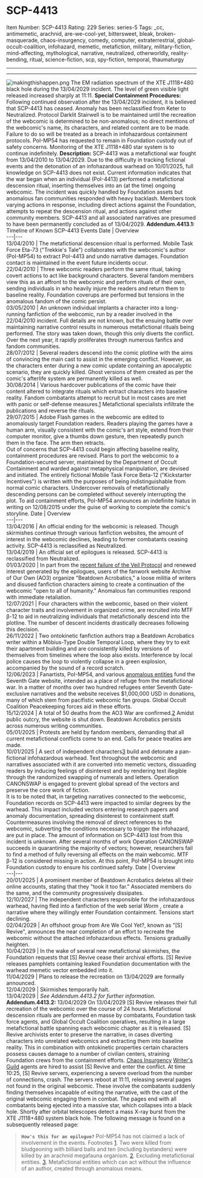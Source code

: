 # SCP-4413
Item Number: SCP-4413
Rating: 229
Series: series-5
Tags: _cc, antimemetic, arachnid, are-we-cool-yet, bittersweet, bleak, broken-masquerade, chaos-insurgency, comedy, computer, extraterrestrial, global-occult-coalition, infohazard, memetic, metafiction, military, military-fiction, mind-affecting, mythological, narrative, neutralized, otherworldly, reality-bending, ritual, science-fiction, scp, spy-fiction, temporal, thaumaturgy

---

* * *
![makingthishappen.png](https://scp-wiki.wdfiles.com/local--files/scp-4413/makingthishappen.png)
The EM radiation spectrum of the XTE J1118+480 black hole during the 13/04/2029 incident. The level of green visible light released increased sharply at 11:11.
**Special Containment Procedures:** Following continued observation after the 13/04/2029 incident, it is believed that SCP-4413 has ceased. Anomaly has been reclassified from Keter to Neutralized.
Protocol Darklit Stairwell is to be maintained until the recreation of the webcomic is determined to be non-anomalous; no direct mentions of the webcomic's name, its characters, and related content are to be made. Failure to do so will be treated as a breach in infohazardous containment protocols.
PoI-MP54 has requested to remain in Foundation custody out of safety concerns. Monitoring of the XTE J1118+480 star system is to continue indefinitely.
**Description:** SCP-4413 was a metafictional war fought from 13/04/2010 to 13/04/2029. Due to the difficulty in tracking fictional events and the detonation of an infohazardous warhead on 10/01/2025, full knowledge on SCP-4413 does not exist.
Current information indicates that the war began when an individual (PoI-4413) performed a metafictional descension ritual, inserting themselves into an (at the time) ongoing webcomic. The incident was quickly handled by Foundation assets but anomalous fan communities responded with heavy backlash. Members took varying actions in response, including direct actions against the Foundation, attempts to repeat the descension ritual, and actions against other community members.
SCP-4413 and all associated narratives are presumed to have been permanently concluded as of 13/04/2029.
**Addendum.4413.1:** Timeline of Known SCP-4413 Events
Date | Overview  
---|---  
13/04/2010 | The metafictional descension ritual is performed. Mobile Task Force Eta-73 ("Trekkie's Tale") collaborates with the webcomic's author (PoI-MP54) to extract PoI-4413 and undo narrative damages. Foundation contact is maintained in the event future incidents occur.  
22/04/2010 | Three webcomic readers perform the same ritual, taking covert actions to act like background characters. Several fandom members view this as an affront to the webcomic and perform rituals of their own, sending individuals in who heavily injure the readers and return them to baseline reality. Foundation coverups are performed but tensions in the anomalous fandom of the comic persist.  
03/05/2010 | An unknown individual implants a character into a long-running fanfiction of the webcomic, run by a reader involved in the 22/04/2010 incident. Full details are not known, but the ensuing battle over maintaining narrative control results in numerous metafictional rituals being performed. The story was taken down, though this only diverts the conflict. Over the next year, it rapidly proliferates through numerous fanfics and fandom communities.  
28/07/2012 | Several readers descend into the comic plotline with the aims of convincing the main cast to assist in the emerging conflict. However, as the characters enter during a new comic update containing an apocalyptic scenario, they are quickly killed. Ghost versions of them created as per the comic's afterlife system are permanently killed as well.  
30/08/2014 | Various hardcover publications of the comic have their content altered to integrate rituals which extract characters into baseline reality. Fandom combatants attempt to recruit but in most cases are met with panic or self-defense measures.[1](javascript:;) Metafictional specialists infiltrate the publications and reverse the rituals.  
29/07/2015 | Adobe Flash games in the webcomic are edited to anomalously target Foundation readers. Readers playing the games have a human arm, visually consistent with the comic's art style, extend from their computer monitor, give a thumbs down gesture, then repeatedly punch them in the face. The arm then retracts.  
Out of concerns that SCP-4413 could begin affecting baseline reality, containment procedures are revised. Plans to port the webcomic to a Foundation-secured server, maintained by the Department of Occult Containment and warded against metaphysical manipulation, are devised and initiated. The entirely fictional Mobile Task Force Beta-12 ("Kickstarter Incentives") is written with the purposes of being indistinguishable from normal comic characters. Undercover removals of metafictionally descending persons can be completed without severely interrupting the plot.
To aid containment efforts, PoI-MP54 announces an indefinite hiatus in writing on 12/08/2015 under the guise of working to complete the comic's storyline.
Date | Overview  
---|---  
13/04/2016 | An official ending for the webcomic is released. Though skirmishes continue through various fanfiction websites, the amount of interest in the webcomic declines, leading to former combatants ceasing activity. SCP-4413 is reclassified as Neutralized.  
13/04/2019 | An official set of epilogues is released. SCP-4413 is reclassified from Neutralized.  
01/03/2020 | In part from the [recent failure of the Veil Protocol](/broken-masquerade-hub) and renewed interest generated by the epilogues, users of the fanwork website Archive of Our Own (AO3) organize "Beatdown Acrobatics," a loose militia of writers and disused fanfiction characters aiming to create a continuation of the webcomic "open to all of humanity." Anomalous fan communities respond with immediate retaliation.  
12/07/2021 | Four characters within the webcomic, based on their violent character traits and involvement in organized crime, are recruited into MTF β-12 to aid in neutralizing individuals that metafictionally descend into the plotline. The number of descent incidents drastically decreases following this decision.  
26/11/2022 | Two ontokinetic fanfiction authors trap a Beatdown Acrobatics writer within a Möbius-Type Double Temporal Loop, where they try to exit their apartment building and are consistently killed by versions of themselves from timelines where the loop also exists. Interference by local police causes the loop to violently collapse in a green explosion, accompanied by the sound of a record scratch.  
12/06/2023 | Fanartists, PoI-MP54, and various [anomalous entities](/scp-2721) fund the Seventh Gate website, intended as a place of refuge from the metafictional war. In a matter of months over two hundred refugees enter Seventh Gate-exclusive narratives and the website receives $1,000,000 USD in donations, many of which stem from pacifistic webcomic fan groups. Global Occult Coalition Peacekeeping forces aid in these efforts.  
15/12/2024 | A total of 50 deaths from the AO3 War are confirmed.[2](javascript:;) Amidst public outcry, the website is shut down. Beatdown Acrobatics persists across numerous writing communities.  
05/01/2025 | Protests are held by fandom members, demanding that all current metafictional conflicts come to an end. Calls for peace treaties are made.  
10/01/2025 | A sect of independent characters[3](javascript:;) build and detonate a pan-fictional infohazardous warhead. Text throughout the webcomic and narratives associated with it are converted into memetic vectors, dissuading readers by inducing feelings of disinterest and by rendering text illegible through the randomized swapping of numerals and letters. Operation CANONSWAP is engaged to prevent global spread of the vectors and preserve the core work of fiction.  
It is to be noted that, in targeting narratives connected to the webcomic, Foundation records on SCP-4413 were impacted to similar degrees by the warhead. This impact included vectors entering research papers and anomaly documentation, spreading disinterest to containment staff. Countermeasures involving the removal of direct references to the webcomic, subverting the conditions necessary to trigger the infohazard, are put in place. The amount of information on SCP-4413 lost from this incident is unknown.
After several months of work Operation CANONSWAP succeeds in quarantining the majority of vectors; however, researchers fail to find a method of fully reversing all effects on the main webcomic. MTF β-12 is considered missing in action. At this point, PoI-MP54 is brought into Foundation custody to ensure his continued safety.
Date | Overview  
---|---  
20/01/2025 | A prominent member of Beatdown Acrobatics deletes all their online accounts, stating that they "took it too far." Associated members do the same, and the community progressively dissipates.  
12/10/2027 | The independent characters responsible for the infohazardous warhead, having fled into a fanfiction of the web serial _Worm_ , create a narrative where they willingly enter Foundation containment. Tensions start declining.  
02/04/2029 | An offshoot group from Are We Cool Yet?, known as "[S] Revive", announces the near completion of an effort to recreate the webcomic without the attached infohazardous effects. Tensions gradually heighten.  
10/04/2029 | In the wake of several new metafictional skirmishes, the Foundation requests that [S] Revive cease their archival efforts. [S] Revive releases pamphlets containing leaked Foundation documentation with the warhead memetic vector embedded into it.  
11/04/2029 | Plans to release the recreation on 13/04/2029 are formally announced.  
12/04/2029 | Skirmishes temporarily halt.  
13/04/2029 | _See Addendum.4413.2 for further information._  
**Addendum.4413.2:** 13/04/2029
On 13/04/2029 [S] Revive releases their full recreation of the webcomic over the course of 24 hours. Metafictional descension rituals are performed en masse by combatants, Foundation task force agents, and Global Occult Coalition operatives, resulting in a large metafictional battle spanning each webcomic chapter as it is released. [S] Revive archivists enter to preserve the narrative, in cases diverting characters into unrelated webcomics and extracting them into baseline reality. This in combination with ontokinetic properties certain characters possess causes damage to a number of civilian centers, straining Foundation crews from the containment efforts. [Chaos Insurgency](/barrels-of-prose) [Writer's Guild](/scp-4566) agents are hired to assist [S] Revive and enter the conflict.
At time 10:25, [S] Revive servers, experiencing a severe overload from the number of connections, crash.
The servers reboot at 11:11, releasing several pages not found in the original webcomic. These involve the combatants suddenly finding themselves incapable of exiting the narrative, with the cast of the original webcomic engaging them in combat. The pages end with all combatants being ejected into a massive star, which collapses into a black hole.
Shortly after orbital telescopes detect a mass X-ray burst from the XTE J1118+480 system black hole. The following message is found on a subsequently released page:  

> **`How's this for an epilogue?`**
PoI-MP54 has not claimed a lack of involvement in the events.
Footnotes
[1](javascript:;). Two were killed from bludgeoning with billiard balls and ten (including bystanders) were killed by an arachnid megafauna organism.
[2](javascript:;). Excluding metafictional entities.
[3](javascript:;). Metafictional entities which can act without the influence of an author, created through anomalous means.
